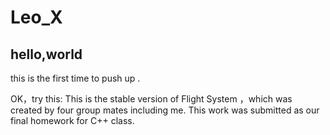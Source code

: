 # Leo_X

## hello,world
this is the first time to push up .

OK，try this:
This is the stable version of Flight System ，which was created by four group mates including me.
This work was submitted as our final homework for C++ class. 
